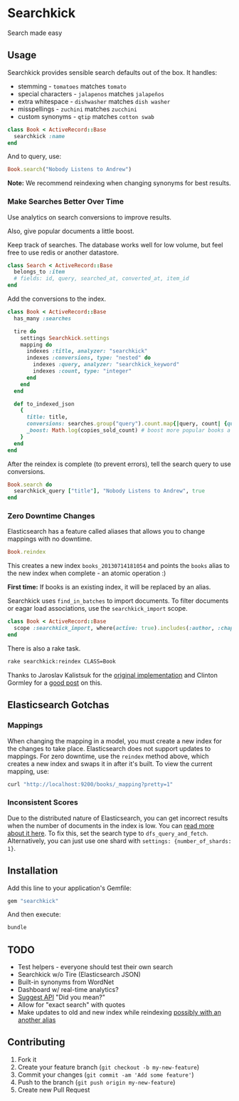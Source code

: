 # Searchkick

Search made easy

## Usage

Searchkick provides sensible search defaults out of the box.  It handles:

- stemming - `tomatoes` matches `tomato`
- special characters - `jalapenos` matches `jalapeños`
- extra whitespace - `dishwasher` matches `dish washer`
- misspellings - `zuchini` matches `zucchini`
- custom synonyms - `qtip` matches `cotton swab`

```ruby
class Book < ActiveRecord::Base
  searchkick :name
end
```

And to query, use:

```ruby
Book.search("Nobody Listens to Andrew")
```

**Note:** We recommend reindexing when changing synonyms for best results.

### Make Searches Better Over Time

Use analytics on search conversions to improve results.

Also, give popular documents a little boost.

Keep track of searches.  The database works well for low volume, but feel free to use redis or another datastore.

```ruby
class Search < ActiveRecord::Base
  belongs_to :item
  # fields: id, query, searched_at, converted_at, item_id
end
```

Add the conversions to the index.

```ruby
class Book < ActiveRecord::Base
  has_many :searches

  tire do
    settings Searchkick.settings
    mapping do
      indexes :title, analyzer: "searchkick"
      indexes :conversions, type: "nested" do
        indexes :query, analyzer: "searchkick_keyword"
        indexes :count, type: "integer"
      end
    end
  end

  def to_indexed_json
    {
      title: title,
      conversions: searches.group("query").count.map{|query, count| {query: query, count: count} }, # TODO fix
      _boost: Math.log(copies_sold_count) # boost more popular books a bit
    }
  end
end
```

After the reindex is complete (to prevent errors), tell the search query to use conversions.

```ruby
Book.search do
  searchkick_query ["title"], "Nobody Listens to Andrew", true
end
```

### Zero Downtime Changes

Elasticsearch has a feature called aliases that allows you to change mappings with no downtime.

```ruby
Book.reindex
```

This creates a new index `books_20130714181054` and points the `books` alias to the new index when complete - an atomic operation :)

**First time:** If books is an existing index, it will be replaced by an alias.

Searchkick uses `find_in_batches` to import documents.  To filter documents or eagar load associations, use the `searchkick_import` scope.

```ruby
class Book < ActiveRecord::Base
  scope :searchkick_import, where(active: true).includes(:author, :chapters)
end
```

There is also a rake task.

```sh
rake searchkick:reindex CLASS=Book
```

Thanks to Jaroslav Kalistsuk for the [original implementation](https://gist.github.com/jarosan/3124884) and Clinton Gormley for a [good post](http://www.elasticsearch.org/blog/changing-mapping-with-zero-downtime/) on this.

## Elasticsearch Gotchas

### Mappings

When changing the mapping in a model, you must create a new index for the changes to take place.  Elasticsearch does not support updates to mappings.  For zero downtime, use the `reindex` method above, which creates a new index and swaps it in after it's built.  To view the current mapping, use:

```sh
curl "http://localhost:9200/books/_mapping?pretty=1"
```

### Inconsistent Scores

Due to the distributed nature of Elasticsearch, you can get incorrect results when the number of documents in the index is low.  You can [read more about it here](http://www.elasticsearch.org/blog/understanding-query-then-fetch-vs-dfs-query-then-fetch/).  To fix this, set the search type to `dfs_query_and_fetch`.  Alternatively, you can just use one shard with `settings: {number_of_shards: 1}`.

## Installation

Add this line to your application's Gemfile:

```ruby
gem "searchkick"
```

And then execute:

```sh
bundle
```

## TODO

- Test helpers - everyone should test their own search
- Searchkick w/o Tire (Elasticsearch JSON)
- Built-in synonyms from WordNet
- Dashboard w/ real-time analytics?
- [Suggest API](http://www.elasticsearch.org/guide/reference/api/search/suggest/) "Did you mean?"
- Allow for "exact search" with quotes
- Make updates to old and new index while reindexing [possibly with an another alias](http://www.kickstarter.com/backing-and-hacking)

## Contributing

1. Fork it
2. Create your feature branch (`git checkout -b my-new-feature`)
3. Commit your changes (`git commit -am 'Add some feature'`)
4. Push to the branch (`git push origin my-new-feature`)
5. Create new Pull Request
